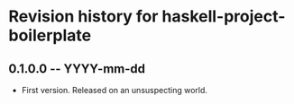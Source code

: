 # Revision history for haskell-project-boilerplate

## 0.1.0.0 -- YYYY-mm-dd

* First version. Released on an unsuspecting world.
